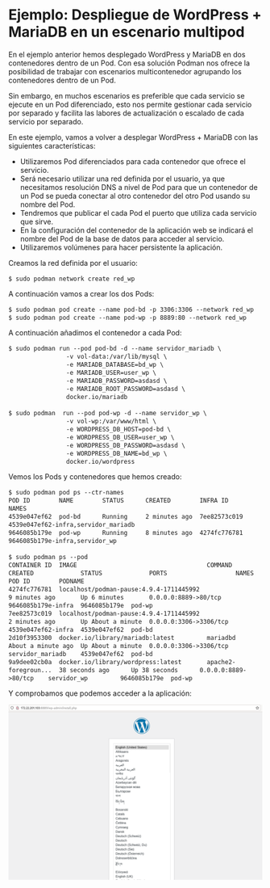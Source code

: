 # Ejemplo: Despliegue de WordPress + MariaDB en un escenario multipod

En el ejemplo anterior hemos desplegado WordPress y MariaDB en dos contenedores dentro de un Pod. Con esa solución Podman nos ofrece la posibilidad de trabajar con escenarios multicontenedor agrupando los contenedores dentro de un Pod.

Sin embargo, en muchos escenarios es preferible que cada servicio se ejecute en un Pod diferenciado, esto nos permite gestionar cada servicio por separado y facilita las labores de actualización o escalado de cada servicio por separado.

En este ejemplo, vamos a volver a desplegar WordPress + MariaDB con las siguientes características:
* Utilizaremos Pod diferenciados para cada contenedor que ofrece el servicio. 
* Será necesario utilizar una red definida por el usuario, ya que necesitamos resolución DNS a nivel de Pod para que un contenedor de un Pod se pueda conectar al otro contenedor del otro Pod usando su nombre del Pod. 
* Tendremos que publicar el cada Pod el puerto que utiliza cada servicio que sirve.
* En la configuración del contenedor de la aplicación web se indicará el nombre del Pod de la base de datos para acceder al servicio.
* Utilizaremos volúmenes para hacer persistente la aplicación.

Creamos la red definida por el usuario:

```
$ sudo podman network create red_wp
```

A continuación vamos a crear los dos Pods:

```
$ sudo podman pod create --name pod-bd -p 3306:3306 --network red_wp
$ sudo podman pod create --name pod-wp -p 8889:80 --network red_wp
```

A continuación añadimos el contenedor a cada Pod:

```
$ sudo podman run --pod pod-bd -d --name servidor_mariadb \
                -v vol-data:/var/lib/mysql \
                -e MARIADB_DATABASE=bd_wp \
                -e MARIADB_USER=user_wp \
                -e MARIADB_PASSWORD=asdasd \
                -e MARIADB_ROOT_PASSWORD=asdasd \
                docker.io/mariadb

$ sudo podman  run --pod pod-wp -d --name servidor_wp \
                -v vol-wp:/var/www/html \
                -e WORDPRESS_DB_HOST=pod-bd \
                -e WORDPRESS_DB_USER=user_wp \
                -e WORDPRESS_DB_PASSWORD=asdasd \
                -e WORDPRESS_DB_NAME=bd_wp \
                docker.io/wordpress
```

Vemos los Pods y contenedores que hemos creado:

```
$ sudo podman pod ps --ctr-names
POD ID        NAME        STATUS      CREATED        INFRA ID      NAMES
4539e047ef62  pod-bd      Running     2 minutes ago  7ee82573c019  4539e047ef62-infra,servidor_mariadb
9646085b179e  pod-wp      Running     8 minutes ago  4274fc776781  9646085b179e-infra,servidor_wp

$ sudo podman ps --pod
CONTAINER ID  IMAGE                                    COMMAND               CREATED             STATUS             PORTS                   NAMES               POD ID        PODNAME
4274fc776781  localhost/podman-pause:4.9.4-1711445992                        9 minutes ago       Up 6 minutes       0.0.0.0:8889->80/tcp    9646085b179e-infra  9646085b179e  pod-wp
7ee82573c019  localhost/podman-pause:4.9.4-1711445992                        2 minutes ago       Up About a minute  0.0.0.0:3306->3306/tcp  4539e047ef62-infra  4539e047ef62  pod-bd
2d10f3953300  docker.io/library/mariadb:latest         mariadbd              About a minute ago  Up About a minute  0.0.0.0:3306->3306/tcp  servidor_mariadb    4539e047ef62  pod-bd
9a9dee02cb0a  docker.io/library/wordpress:latest       apache2-foregroun...  38 seconds ago      Up 38 seconds      0.0.0.0:8889->80/tcp    servidor_wp         9646085b179e  pod-wp
```

Y comprobamos que podemos acceder a la aplicación:

![wp](img/wp2.png)